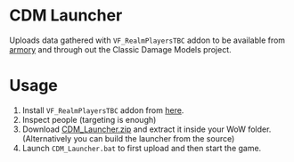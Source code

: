 # CDM Launcher

Uploads data gathered with `VF_RealmPlayersTBC` addon to be available from [armory](https://github.com/ClassicDamageModels) and through out the Classic Damage Models project.

# Usage

1. Install `VF_RealmPlayersTBC` addon from [here](https://github.com/ClassicDamageModels/RealmPlayers-Addons).
2. Inspect people (targeting is enough)
3. Download [CDM_Launcher.zip](https://github.com/ClassicDamageModels/CDM_Launcher) and extract it inside your WoW folder. (Alternatively you can build the launcher from the source)
4. Launch `CDM_Launcher.bat` to first upload and then start the game.